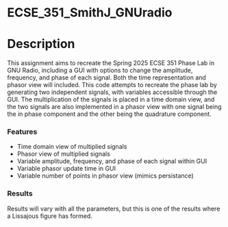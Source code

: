 # ECSE_351_SmithJ_GNUradio

# Description
This assignment aims to recreate the Spring 2025 ECSE 351 Phase Lab in GNU Radio, including a GUI with options to change the amplitude, frequency, and phase of each signal. Both the time representation and phasor view will included.
This code attempts to recreate the phase lab by generating two independent signals, with variables accessible through the GUI. The multiplication of the signals is placed in a time domain view, and the two signals are also implemented in a phasor view with one signal being the in phase component and the other being the quadrature component.

### Features
- Time domain view of multiplied signals
- Phasor view of multiplied signals
- Variable amplitude, frequency, and phase of each signal within GUI
- Variable phasor update time in GUI
- Variable number of points in phasor view (mimics persistance)

### Results
Results will vary with all the parameters, but this is one of the results where a Lissajous figure has formed.
